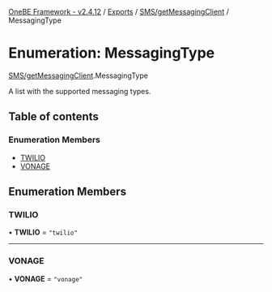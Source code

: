 [OneBE Framework - v2.4.12](../README.md) / [Exports](../modules.md) / [SMS/getMessagingClient](../modules/SMS_getMessagingClient.md) / MessagingType

# Enumeration: MessagingType

[SMS/getMessagingClient](../modules/SMS_getMessagingClient.md).MessagingType

A list with the supported messaging types.

## Table of contents

### Enumeration Members

- [TWILIO](SMS_getMessagingClient.MessagingType.md#twilio)
- [VONAGE](SMS_getMessagingClient.MessagingType.md#vonage)

## Enumeration Members

### TWILIO

• **TWILIO** = ``"twilio"``

___

### VONAGE

• **VONAGE** = ``"vonage"``
